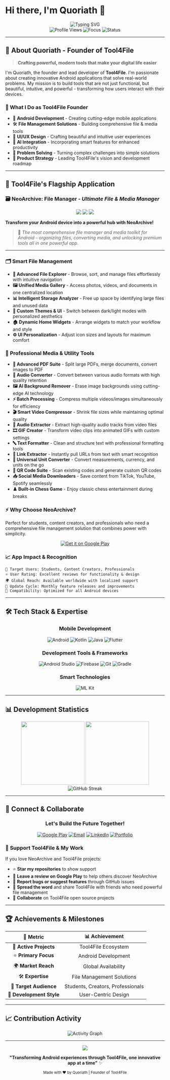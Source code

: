 # Hi there, I'm Quoriath 👋

<div align="center">
  <img src="https://readme-typing-svg.herokuapp.com?font=Fira+Code&weight=600&size=28&duration=4000&pause=1000&color=6366F1&center=true&vCenter=true&width=600&lines=Welcome+to+Quoriath's+Profile;Founder+of+Tool4File;Ultimate+File+%26+Media+Manager;Modern+Android+Solutions;Innovation+at+its+Best" alt="Typing SVG" />
</div>

<div align="center">
  <img src="https://komarev.com/ghpvc/?username=quoriath&label=Profile%20Views&color=6366f1&style=flat-square" alt="Profile Views" />
  <img src="https://img.shields.io/badge/Focus-Android%20Development-6366f1?style=flat-square" alt="Focus" />
  <img src="https://img.shields.io/badge/Status-Building%20Amazing%20Apps-00d9ff?style=flat-square" alt="Status" />
</div>

---

## 🚀 About Quoriath - Founder of Tool4File

> **Crafting powerful, modern tools that make your digital life easier**

I'm Quoriath, the founder and lead developer of **Tool4File**. I'm passionate about creating innovative Android applications that solve real-world problems. My mission is to build tools that are not just functional, but beautiful, intuitive, and powerful - transforming how users interact with their devices.

### 🎯 What I Do as Tool4File Founder
- 📱 **Android Development** - Creating cutting-edge mobile applications
- 🛠️ **File Management Solutions** - Building comprehensive file & media tools
- 🎨 **UI/UX Design** - Crafting beautiful and intuitive user experiences
- 🤖 **AI Integration** - Incorporating smart features for enhanced productivity
- 🔧 **Problem Solving** - Turning complex challenges into simple solutions
- 💼 **Product Strategy** - Leading Tool4File's vision and development roadmap

---

## 📱 Tool4File's Flagship Application

### 🗃️ **NeoArchive: File Manager** - *Ultimate File & Media Manager*

<div align="center">
  <img src="https://img.shields.io/badge/Platform-Android-3DDC84?style=for-the-badge&logo=android&logoColor=white" />
  <img src="https://img.shields.io/badge/Status-Live%20on%20Play%20Store-4285F4?style=for-the-badge&logo=google-play&logoColor=white" />
  <img src="https://img.shields.io/badge/Category-Productivity-FF6B6B?style=for-the-badge" />
</div>

**Transform your Android device into a powerful hub with NeoArchive!**

> 🚀 *The most comprehensive file manager and media toolkit for Android - organizing files, converting media, and unlocking premium tools all in one powerful app.*

---

### 🗂️ **Smart File Management**
- **📁 Advanced File Explorer** - Browse, sort, and manage files effortlessly with intuitive navigation
- **🖼️ Unified Media Gallery** - Access photos, videos, and documents in one centralized location  
- **📊 Intelligent Storage Analyzer** - Free up space by identifying large files and unused data
- **🎨 Custom Themes & UI** - Switch between dark/light modes with personalized aesthetics
- **🏠 Dynamic Home Widgets** - Arrange widgets to match your workflow and style
- **⚙️ UI Personalization** - Adjust icon sizes and layouts for maximum comfort

### 🔧 **Professional Media & Utility Tools**
- **📄 Advanced PDF Suite** - Split large PDFs, merge documents, convert images to PDF
- **🎵 Audio Converter** - Convert between various audio formats with high quality retention
- **🖼️ AI Background Remover** - Erase image backgrounds using cutting-edge AI technology
- **⚡ Batch Processing** - Compress multiple videos/images simultaneously for efficiency
- **🎬 Smart Video Compressor** - Shrink file sizes while maintaining optimal quality
- **🎤 Audio Extractor** - Extract high-quality audio tracks from video files
- **🎞️ GIF Creator** - Transform video clips into animated GIFs with custom settings
- **🔤 Text Formatter** - Clean and structure text with professional formatting tools
- **🔗 Link Extractor** - Instantly pull URLs from text with smart recognition
- **📏 Universal Unit Converter** - Convert measurements, currency, and units on the go
- **📱 QR Code Suite** - Scan existing codes and generate custom QR codes
- **📥 Social Media Downloaders** - Save content from TikTok, YouTube, Spotify seamlessly
- **♟️ Built-in Chess Game** - Enjoy classic chess entertainment during breaks

### ⚡ **Why Choose NeoArchive?**
Perfect for students, content creators, and professionals who need a comprehensive file management solution that combines power with simplicity.

<div align="center">
  <a href="https://play.google.com/store/apps/details?id=com.tool4file.neo_archive">
    <img src="https://img.shields.io/badge/Download%20on-Google%20Play-414141?style=for-the-badge&logo=google-play&logoColor=white" alt="Get it on Google Play" />
  </a>
</div>

### 📈 **App Impact & Recognition**
```
🎯 Target Users: Students, Content Creators, Professionals
⭐ User Rating: Excellent reviews for functionality & design
🌍 Global Reach: Available worldwide with localized support
🔄 Update Cycle: Monthly feature releases and improvements
📱 Compatibility: Optimized for all Android devices
```

---

## 🛠️ Tech Stack & Expertise

<div align="center">
  
### **Mobile Development**
![Android](https://img.shields.io/badge/Android-3DDC84?style=for-the-badge&logo=android&logoColor=white)
![Kotlin](https://img.shields.io/badge/Kotlin-7F52FF?style=for-the-badge&logo=kotlin&logoColor=white)
![Java](https://img.shields.io/badge/Java-ED8B00?style=for-the-badge&logo=openjdk&logoColor=white)
![Flutter](https://img.shields.io/badge/Flutter-02569B?style=for-the-badge&logo=flutter&logoColor=white)

### **Development Tools & Frameworks**
![Android Studio](https://img.shields.io/badge/Android%20Studio-3DDC84?style=for-the-badge&logo=android-studio&logoColor=white)
![Firebase](https://img.shields.io/badge/Firebase-FFCA28?style=for-the-badge&logo=firebase&logoColor=white)
![Git](https://img.shields.io/badge/Git-F05032?style=for-the-badge&logo=git&logoColor=white)
![Gradle](https://img.shields.io/badge/Gradle-02303A?style=for-the-badge&logo=gradle&logoColor=white)

### **Smart Technologies**
![ML Kit](https://img.shields.io/badge/ML%20Kit-4285F4?style=for-the-badge&logo=google&logoColor=white)
</div>

---

## 📊 Development Statistics

<div align="center">
  <img height="200em" src="https://github-readme-stats.vercel.app/api?username=quoriath&show_icons=true&theme=tokyonight&include_all_commits=true&count_private=true&hide_border=true&bg_color=0d1117&title_color=6366f1&icon_color=00d9ff&text_color=ffffff&border_radius=10"/>
  <img height="200em" src="https://github-readme-stats.vercel.app/api/top-langs/?username=quoriath&layout=compact&theme=tokyonight&hide_border=true&bg_color=0d1117&title_color=6366f1&text_color=ffffff&border_radius=10"/>
</div>

<div align="center">
  <img src="https://github-readme-streak-stats.herokuapp.com/?user=quoriath&theme=tokyonight&hide_border=true&background=0d1117&stroke=6366f1&ring=00d9ff&fire=6366f1&currStreakLabel=ffffff&sideLabels=ffffff&currStreakNum=6366f1&sideNums=6366f1&dates=ffffff&border_radius=10" alt="GitHub Streak" />
</div>

---

## 🤝 Connect & Collaborate

<div align="center">

### **Let's Build the Future Together!**

[![Google Play](https://img.shields.io/badge/Google%20Play%20Console-414141?style=for-the-badge&logo=google-play&logoColor=white)](https://play.google.com/store/apps/developer?id=Tool4File)
[![Email](https://img.shields.io/badge/Email-D14836?style=for-the-badge&logo=gmail&logoColor=white)](mailto:contact@tool4file.com)
[![LinkedIn](https://img.shields.io/badge/LinkedIn-0077B5?style=for-the-badge&logo=linkedin&logoColor=white)](https://linkedin.com/in/quoriath)
[![Portfolio](https://img.shields.io/badge/Portfolio-4285F4?style=for-the-badge&logo=google-chrome&logoColor=white)](https://tool4file.com)

</div>

### 🌟 **Support Tool4File & My Work**
If you love NeoArchive and Tool4File projects:
- ⭐ **Star my repositories** to show support
- 📝 **Leave a review on Google Play** to help others discover NeoArchive
- 🐛 **Report bugs or suggest features** through GitHub issues
- 💬 **Spread the word** and share Tool4File with friends who need powerful file management
- 🤝 **Collaborate** on Tool4File open source projects

---

## 🏆 **Achievements & Milestones**

<div align="center">

| 🎯 **Metric** | 📊 **Achievement** |
|:---:|:---:|
| 📱 **Active Projects** | Tool4File Ecosystem |
| ⭐ **Primary Focus** | Android Development |
| 🌍 **Market Reach** | Global Availability |
| 🛠️ **Expertise** | File Management Solutions |
| 👥 **Target Audience** | Students, Creators, Professionals |
| 🔧 **Development Style** | User-Centric Design |

</div>

---

## 📈 Contribution Activity

<div align="center">
  <img src="https://github-readme-activity-graph.vercel.app/graph?username=quoriath&theme=tokyo-night&hide_border=true&bg_color=0d1117&color=6366f1&line=00d9ff&point=ffffff" alt="Activity Graph" />
</div>

---

<div align="center">
  <img src="https://capsule-render.vercel.app/api?type=waving&color=gradient&customColorList=6,11,20&height=100&section=footer&text=Thank%20You%20for%20Visiting!&fontSize=16&fontColor=ffffff&animation=twinkling" />
  
  **"Transforming Android experiences through Tool4File, one innovative app at a time"** ✨
  
  <sub>Made with ❤️ by Quoriath | Founder of Tool4File</sub>
</div>
